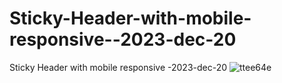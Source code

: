 # Sticky-Header-with-mobile-responsive--2023-dec-20
Sticky Header with  mobile responsive -2023-dec-20
![ttee64e](https://github.com/ravinath93/Sticky-Header-with-mobile-responsive--2023-dec-20/assets/143611757/11fe4e74-3e58-4389-8452-7e7312ca6a7e)

